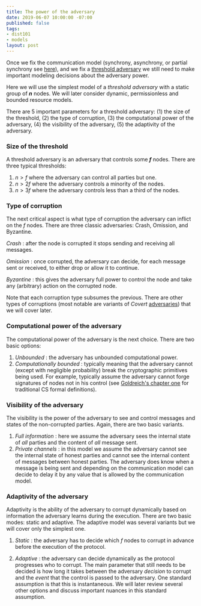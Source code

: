 ```yaml
---
title: The power of the adversary
date: 2019-06-07 10:00:00 -07:00
published: false
tags:
- dist101
- models
layout: post
---
```


Once we fix the communication model (synchrony, asynchrony, or partial synchrony see [here](https://ittaiab.github.io/2019-05-31-2019-5-31-models/)), and we fix a [threshold adversary](https://ittaiab.github.io/2019-06-17-the-threshold-adversary/) we still need to make important modeling decisions about the adversary power.

Here we will use the simplest model of a _threshold adversary_ with a static group of **_n_** nodes. We will later consider dynamic, permissionless and bounded resource models.

There are 5 important parameters for a threshold adversary: (1) the size of the threshold, (2) the type of corruption, (3) the computational power of the adversary, (4) the visibility of the adversary, (5) the adaptivity of the adversary.


### Size of the threshold
A threshold adversary is an adversary that controls some **_f_** nodes. There are three typical thresholds:
1. $n>f$ where the adversary can control all parties but one. 
2. $n>2f$ where the adversary controls a minority of the nodes.
3. $n>3f$ where the adversary controls less than a third of the nodes.

### Type of corruption
The next critical aspect is what type of corruption the adversary can inflict on the $f$ nodes. There are three classic adversaries: Crash, Omission, and Byzantine.

_Crash_ : after the node is corrupted it stops sending and receiving all messages.

_Omission_ : once corrupted, the adversary can decide, for each message sent or received, to either drop or allow it to continue.

_Byzantine_ : this gives the adversary full power to control the node and take any (arbitrary) action on the corrupted node.

Note that each corruption type subsumes the previous.
There are other types of corruptions (most notable are variants of _Covert_ [adversaries](https://eprint.iacr.org/2007/060.pdf)) that we will cover later.


### Computational power of the adversary
The computational power of the adversary is the next choice. There are two basic options:
1. _Unbounded_ : the adversary has  unbounded computational power.
2. _Computationally bounded_ : typically meaning that the adversary cannot (except with negligible probability) break the cryptographic primitives being used. For example, typically assume the adversary cannot forge signatures of nodes not in his control (see [Goldreich's chapter one](http://www.wisdom.weizmann.ac.il/~oded/PSBookFrag/part1N.pdf) for traditional CS formal definitions). 

### Visibility of the adversary 
The visibility is the power of the adversary to see and control messages and states of the non-corrupted parties. Again, there are two basic variants.

1. _Full information_ : here we assume the adversary sees the internal state of _all_ parties and the content of _all_ message sent.
3. _Private channels_ : in this model we assume the adversary cannot see the internal state of honest parties and cannot see the internal content of messages between honest parties. The adversary does know when a message is being sent and depending on the communication model can decide to delay it by any value that is allowed by the communication model.

### Adaptivity of the adversary 
Adaptivity is the ability of the adversary to corrupt dynamically based on information the adversary learns during the execution. There are two basic modes: static and adaptive. The adaptive model was several variants but we will cover only the simplest one.

1. _Static_ : the adversary has to decide which _f_ nodes to corrupt in advance before the execution of the protocol.

2. _Adaptive_ : the adversary can decide dynamically as the protocol progresses who to corrupt. The main parameter that still needs to be decided is how long it takes between the adversary _decision_ to corrupt and the _event_ that the control is passed to the adversary. One standard assumption is that this is instantaneous. We will later review several other options and discuss important nuances in this standard assumption.
